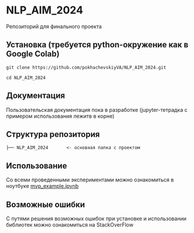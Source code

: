 # NLP_AIM_2024
Репозиторий для финального проекта

## Установка (требуется python-окружение как в Google Colab)   

```
git clone https://github.com/pokhachevskiyVA/NLP_AIM_2024.git

cd NLP_AIM_2024

```

## Документация

Пользовательская документация пока в разработке (jupyter-тетрадка с примером использования лежитв в корне)


## Структура репозитория

    ├── NLP_AIM_2024       <- основная папка с проектом



## Использование

Со всеми проведенными экспериментами можно ознакомиться в ноутбуке [mvp_example.ipynb](./mvp_example.ipynb)


## Возможные ошибки

С путями решения возможных ошибок при установке и использовании библиотек можно ознакомиться на StackOverFlow
